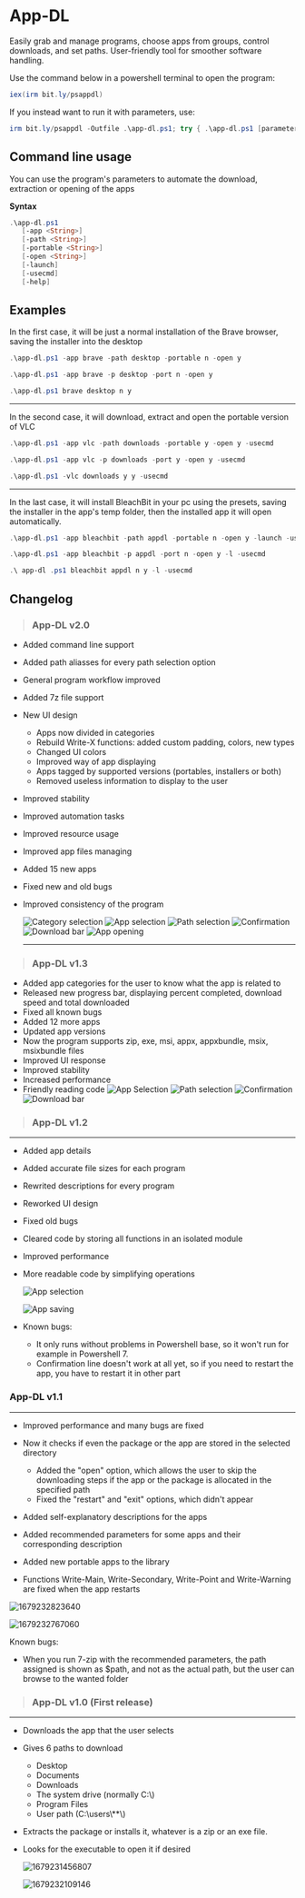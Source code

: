 # App-DL

Easily grab and manage programs, choose apps from groups, control downloads, and set paths. User-friendly tool for smoother software handling.

Use the command below in a powershell terminal to open the program:

```powershell
iex(irm bit.ly/psappdl)
```

If you instead want to run it with parameters, use:

```powershell
irm bit.ly/psappdl -Outfile .\app-dl.ps1; try { .\app-dl.ps1 [parameters go here] } finally {Remove-Item .\app-dl.ps1 -force}
```

## Command line usage

You can use the program's parameters to automate the download, extraction or opening of the apps

**Syntax**

```powershell
.\app-dl.ps1
   [-app <String>]
   [-path <String>]
   [-portable <String>]
   [-open <String>]
   [-launch]
   [-usecmd]
   [-help]
```

**Examples**
--------

In the first case, it will be just a normal installation of the Brave browser, saving the installer into the desktop

```powershell
.\app-dl.ps1 -app brave -path desktop -portable n -open y

.\app-dl.ps1 -app brave -p desktop -port n -open y

.\app-dl.ps1 brave desktop n y
```

---

In the second case, it will download, extract and open the portable version of VLC

```powershell
.\app-dl.ps1 -app vlc -path downloads -portable y -open y -usecmd

.\app-dl.ps1 -app vlc -p downloads -port y -open y -usecmd

.\app-dl.ps1 -vlc downloads y y -usecmd
```

---

In the last case, it will install BleachBit in your pc using the presets, saving the installer in the app's temp folder, then the installed app it will open automatically.

```powershell
.\app-dl.ps1 -app bleachbit -path appdl -portable n -open y -launch -usecmd

.\app-dl.ps1 -app bleachbit -p appdl -port n -open y -l -usecmd

.\ app-dl .ps1 bleachbit appdl n y -l -usecmd
```

## Changelog

> ### App-DL v2.0

* Added command line support
* Added path aliasses for every path selection option
* General program workflow improved
* Added 7z file support
* New UI design

  * Apps now divided in categories
  * Rebuild Write-X functions: added custom padding, colors, new types
  * Changed UI colors
  * Improved way of app displaying
  * Apps tagged by supported versions (portables, installers or both)
  * Removed useless information to display to the user
* Improved stability
* Improved automation tasks
* Improved resource usage
* Improved app files managing
* Added 15 new apps
* Fixed new and old bugs
* Improved consistency of the program

  ![Category selection](image/README/1694882353081.png "Category selection")
  ![App selection](image/README/1694882474662.png "App selection")
  ![Path selection](image/README/1694882507364.png "Path selection")
  ![Confirmation](image/README/1694882571100.png "Confirmation")
  ![Download bar](image/README/1694882617343.png "Download bar")
  ![App opening](image/README/1694957454842.png "App opening")

  ---

> ### App-DL v1.3

* Added app categories for the user to know what the app is related to
* Released new progress bar, displaying percent completed, download speed and total downloaded
* Fixed all known bugs
* Added 12 more apps
* Updated app versions
* Now the program supports zip, exe, msi, appx, appxbundle, msix, msixbundle files
* Improved UI response
* Improved stability
* Increased performance
* Friendly reading code
  ![App Selection](image/README/1684076485675.png "App selection")
  ![Path selection](image/README/1684076635434.png "Path selection")
  ![Confirmation](image/README/1684076676273.png "Confirmation")
  ![Download bar](image/README/1684076802172.png "Download bar")

> ### App-DL v1.2

---

* Added app details
* Added accurate file sizes for each program
* Rewrited descriptions for every program
* Reworked UI design
* Fixed old bugs
* Cleared code by storing all functions in an isolated module
* Improved performance
* More readable code by simplifying operations

  ![App selection](image/README/1683374732427.png "App selection")

  ![App saving](image/README/1683374909918.png "App saving")
* Known bugs:

  * It only runs without problems in Powershell base, so it won't run for example in Powershell 7.
  * Confirmation line doesn't work at all yet, so if you need to restart the app, you have to restart it in other part

### App-DL v1.1

---

* Improved performance and many bugs are fixed
* Now it checks if even the package or the app are stored in the selected directory

  * Added the "open" option, which allows the user to skip the downloading steps if the app or the package is allocated in the specified path
  * Fixed the "restart" and "exit" options, which didn't appear
* Added self-explanatory descriptions for the apps
* Added recommended parameters for some apps and their corresponding description
* Added new portable apps to the library
* Functions Write-Main, Write-Secondary, Write-Point and Write-Warning are fixed when the app restarts

![1679232823640](image/README/1679232823640.png "App selection")

![1679232767060](image/README/1679232767060.png)

Known bugs:

* When you run 7-zip with the recommended parameters, the path assigned is shown as $path\, and not as the actual path, but the user can browse to the wanted folder

> ### App-DL v1.0 (First release)

---

* Downloads the app that the user selects
* Gives 6 paths to download

  * Desktop
  * Documents
  * Downloads
  * The system drive (normally C:\\)
  * Program Files
  * User path (C:\\users\\**\\)
* Extracts the package or installs it, whatever is a zip or an exe file.
* Looks for the executable to open it if desired

  ![1679231456807](image/README/1679231456807.png "App selection")

  ![1679232109146](image/README/1679232109146.png "Asks to install it")

